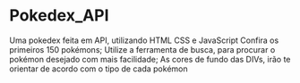 # Pokedex_API
Uma pokedex feita em API, utilizando HTML CSS e JavaScript
Confira os primeiros 150 pokémons;
Utilize a ferramenta de busca, para procurar o pokémon desejado com mais facilidade;
As cores de fundo das DIVs, irão te orientar de acordo com o tipo de cada pokémon
